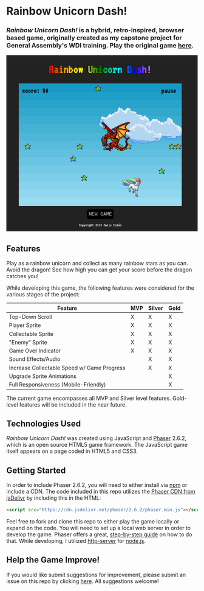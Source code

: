 # Rainbow Unicorn Dash!

### _Rainbow Unicorn Dash!_ is a hybrid, retro-inspired, browser based game, originally created as my capstone project for General Assembly's WDI training. Play the original game [here](https://emilycolon.github.io/Rainbow-Unicorn-Dash/).

![alt text](https://github.com/emilycolon/Game-Off-2018/blob/master/planning/finished.png 'Rainbow Unicorn Dash!')

## Features

Play as a rainbow unicorn and collect as many rainbow stars as you can. Avoid the dragon! See how high you can get your score before the dragon catches you!

While developing this game, the following features were considered for the various stages of the project:

| Feature                                     | MVP | Silver | Gold |
| ------------------------------------------- | --- | ------ | ---- |
| Top-Down Scroll                             | X   | X      | X    |
| Player Sprite                               | X   | X      | X    |
| Collectable Sprite                          | X   | X      | X    |
| "Enemy" Sprite                              | X   | X      | X    |
| Game Over Indicator                         | X   | X      | X    |
| Sound Effects/Audio                         |     | X      | X    |
| Increase Collectable Speed w/ Game Progress |     | X      | X    |
| Upgrade Sprite Animations                   |     |        | X    |
| Full Responsiveness (Mobile-Friendly)       |     |        | X    |

The current game encompasses all MVP and Silver level features. Gold-level features will be included in the near future.

## Technologies Used

_Rainbow Unicorn Dash!_ was created using JavaScript and [Phaser](https://phaser.io) 2.6.2, which is an open source HTML5 game framework. The JavaScript game itself appears on a page coded in HTML5 and CSS3.

## Getting Started

In order to include Phaser 2.6.2, you will need to either install via [npm](https://www.npmjs.com) or include a CDN. The code included in this repo utilizes the [Phaser CDN from jsDelivr](https://www.jsdelivr.com/projects/phaser) by including this in the HTML:

```html
<script src="https://cdn.jsdelivr.net/phaser/2.6.2/phaser.min.js"></script>
```

Feel free to fork and clone this repo to either play the game locally or expand on the code. You will need to set up a local web server in order to develop the game. Phaser offers a great, [step-by-step guide](http://phaser.io/tutorials/getting-started-phaser2/part2) on how to do that. While developing, I utilized [http-server](https://www.npmjs.com/package/http-server) for [node.js](https://nodejs.org/en/).

## Help the Game Improve!

If you would like submit suggestions for improvement, please submit an issue on this repo by clicking [here](https://github.com/emilycolon/Game-Off-2018/issues). All suggestions welcome!
